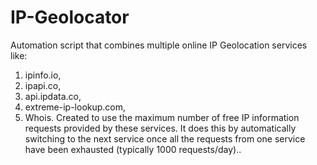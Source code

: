 # IP-Geolocator

Automation script that combines multiple online IP Geolocation services like:
 1) ipinfo.io, 
 2) ipapi.co, 
 3) api.ipdata.co, 
 4) extreme-ip-lookup.com,
 5) Whois. 
 Created to use the maximum number of free IP information requests provided by these services. It does this by automatically switching to the next service once all the requests from one service have been exhausted (typically 1000 requests/day)..
